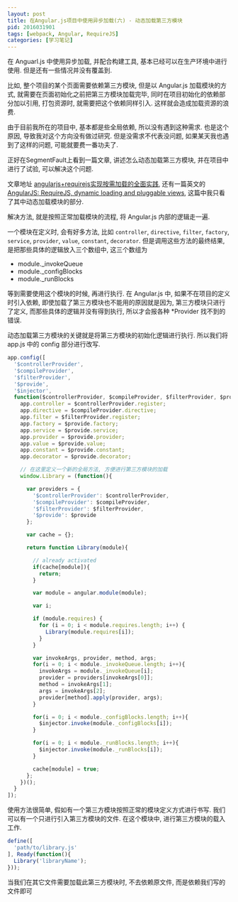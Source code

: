 ```yaml
---
layout: post
title: 在Angular.js项目中使用异步加载(六) - 动态加载第三方模块
pid: 2016031901
tags: [webpack, Angular, RequireJS]
categories: [学习笔记]
---
```


在 Anguarl.js 中使用异步加载, 并配合构建工具, 基本已经可以在生产环境中进行使用. 但是还有一些情况并没有覆盖到.

比如, 整个项目的某个页面需要依赖第三方模块, 但是以 Angular.js 加载模块的方式, 就需要在页面初始化之前把第三方模块加载完毕, 同时在项目初始化的依赖部分加以引用, 打包资源时, 就需要把这个依赖同样引入. 这样就会造成加载资源的浪费.

由于目前我所在的项目中, 基本都是些全局依赖, 所以没有遇到这种需求. 也是这个原因, 导致我对这个方向没有做过研究. 但是没需求不代表没问题, 如果某天我也遇到了这样的问题, 可能就要费一番功夫了.

正好在SegmentFault上看到一篇文章, 讲述怎么动态加载第三方模块, 并在项目中进行了试验, 可以解决这个问题.

文章地址 [angularjs+requirejs实现按需加载的全面实践](https://segmentfault.com/a/1190000004487211?_ea=632149), 还有一篇英文的 [AngularJS: RequireJS, dynamic loading and pluggable views](http://benohead.com/angularjs-requirejs-dynamic-loading-and-pluggable-views/), 这篇中我只看了其中动态加载模块的部分.

解决方法, 就是按照正常加载模块的流程, 将 Angular.js 内部的逻辑走一遍.

一个模块在定义时, 会有好多方法, 比如 `controller`, `directive`, `filter`, `factory`, `service`, `provider`, `value`, `constant`, `decorator`. 但是调用这些方法的最终结果, 是把那些具体的逻辑放入三个数组中, 这三个数组为

- module._invokeQueue
- module._configBlocks
- module._runBlocks

等到需要使用这个模块的时候, 再进行执行. 在 Angular.js 中, 如果不在项目的定义时引入依赖, 即使加载了第三方模块也不能用的原因就是因为, 第三方模块只进行了定义, 而那些具体的逻辑并没有得到执行, 所以才会报各种 *Provider 找不到的错误.

动态加载第三方模块的关键就是将第三方模块的初始化逻辑进行执行. 所以我们将 app.js 中的 config 部分进行改写.

```js
app.config([
  '$controllerProvider',
  '$compileProvider',
  '$filterProvider',
  '$provide',
  '$injector',
  function($controllerProvider, $compileProvider, $filterProvider, $provide, $injector) {
    app.controller = $controllerProvider.register;
    app.directive = $compileProvider.directive;
    app.filter = $filterProvider.register;
    app.factory = $provide.factory;
    app.service = $provide.service;
    app.provider = $provide.provider;
    app.value = $provide.value;
    app.constant = $provide.constant;
    app.decorator = $provide.decorator;

    // 在这里定义一个新的全局方法, 方便进行第三方模块的加载
    window.Library = (function(){

      var providers = {
        '$controllerProvider': $controllerProvider,
        '$compileProvider': $compileProvider,
        '$filterProvider': $filterProvider,
        '$provide': $provide
      };

      var cache = {};

      return function Library(module){

        // already activated
        if(cache[module]){
          return;
        }

        var module = angular.module(module);

        var i;

        if (module.requires) {
          for (i = 0; i < module.requires.length; i++) {
            Library(module.requires[i]);
          }
        }

        var invokeArgs, provider, method, args;
        for(i = 0; i < module._invokeQueue.length; i++){
          invokeArgs = module._invokeQueue[i];
          provider = providers[invokeArgs[0]];
          method = invokeArgs[1];
          args = invokeArgs[2];
          provider[method].apply(provider, args);
        }

        for(i = 0; i < module._configBlocks.length; i++){
          $injector.invoke(module._configBlocks[i]);
        }

        for(i = 0; i < module._runBlocks.length; i++){
          $injector.invoke(module._runBlocks[i]);
        }

        cache[module] = true;
      };
    })();
  }
]);
```

使用方法很简单, 假如有一个第三方模块按照正常的模块定义方式进行书写. 我们可以有一个只进行引入第三方模块的文件. 在这个模块中, 进行第三方模块的载入工作.

```js
define([
  'path/to/library.js'
], Ready(function(){
  Library('libraryName');
}));
```

当我们在其它文件需要加载此第三方模块时, 不去依赖原文件, 而是依赖我们写的文件即可
